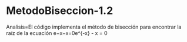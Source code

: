 # MetodoBiseccion-1.2
Analisis=El código implementa el método de bisección para encontrar la raíz de la ecuación e−x−x=0e^{-x} - x = 0
